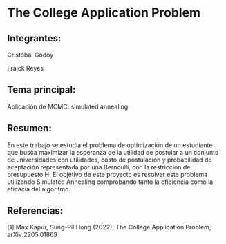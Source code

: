 # The College Application Problem

## Integrantes:

Cristóbal Godoy

Fraick Reyes

## Tema principal:

Aplicación de MCMC: simulated annealing

## Resumen:

En este trabajo se estudia el problema de optimización de un estudiante que busca maximizar la esperanza de la utilidad de postular a un conjunto de universidades con utilidades, costo de postulación y probabilidad de aceptación representada por una Bernoulli, con la restricción de presupuesto H. El objetivo de este proyecto es resolver este problema utilizando Simulated Annealing comprobando tanto la eficiencia como la eficacia del algoritmo.

## Referencias:

[1] Max Kapur, Sung-Pil Hong (2022); The College Application Problem; arXiv:2205.01869
